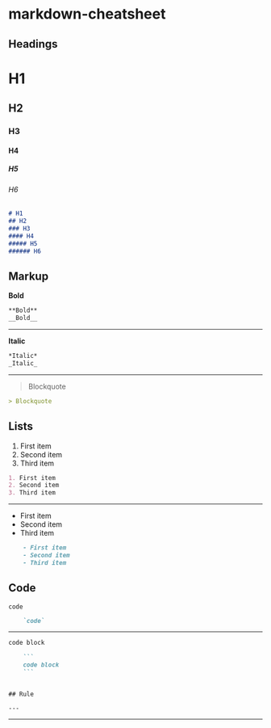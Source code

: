 # markdown-cheatsheet


## Headings

# H1 

## H2 

### H3

#### H4

##### H5

###### H6

```markdown
# H1
## H2
### H3
#### H4
##### H5
###### H6
```



## Markup


**Bold**

```markdown
**Bold** 
__Bold__
```
---

**Italic**

```markdown
*Italic* 
_Italic_
```
---

> Blockquote

```markdown
> Blockquote
```



## Lists

1. First item
2. Second item
3. Third item

```markdown
1. First item
2. Second item
3. Third item
```

---


- First item
- Second item
- Third item

```markdown
    - First item
    - Second item
    - Third item
```



## Code

`code`

```markdown
    `code`
```
---

```markdown
code block
```

```markdown
    ```
    code block
    ```
```
```

## Rule

---

```
---
```
